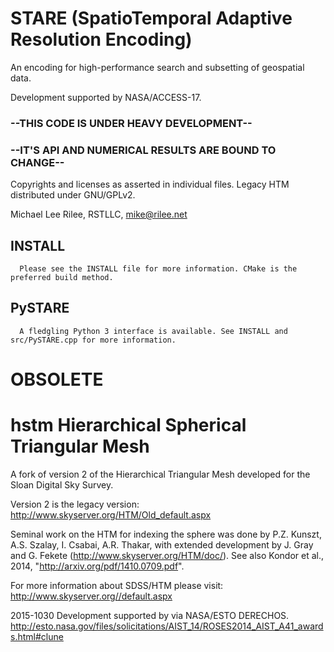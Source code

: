 
STARE (SpatioTemporal Adaptive Resolution Encoding)
=================================================

An encoding for high-performance search and subsetting of geospatial data.

Development supported by NASA/ACCESS-17.

### --THIS CODE IS UNDER HEAVY DEVELOPMENT--
### --IT'S API AND NUMERICAL RESULTS ARE BOUND TO CHANGE--

Copyrights and licenses as asserted in individual files. Legacy HTM distributed under GNU/GPLv2.

Michael Lee Rilee, RSTLLC, mike@rilee.net


## INSTALL
``` 
  Please see the INSTALL file for more information. CMake is the preferred build method.
```
## PySTARE
```
  A fledgling Python 3 interface is available. See INSTALL and src/PySTARE.cpp for more information.
```

OBSOLETE
========
# hstm Hierarchical Spherical Triangular Mesh

A fork of version 2 of the Hierarchical Triangular Mesh developed for the Sloan Digital Sky Survey.

Version 2 is the legacy version: http://www.skyserver.org/HTM/Old_default.aspx

Seminal work on the HTM for indexing the sphere was done by P.Z. Kunszt, A.S. Szalay, I. Csabai, A.R. Thakar, with extended development by J. Gray and G. Fekete (http://www.skyserver.org/HTM/doc/).  See also Kondor et al., 2014, "http://arxiv.org/pdf/1410.0709.pdf".

For more information about SDSS/HTM please visit: http://www.skyserver.org//default.aspx

2015-1030
	Development supported by via NASA/ESTO DERECHOS.
	http://esto.nasa.gov/files/solicitations/AIST_14/ROSES2014_AIST_A41_awards.html#clune


